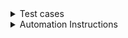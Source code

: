 <details> <summary>Test cases</summary>
  
 ## Positive Test cases
  1) Given patient Log in to ZoomCare or on Schedule ZoomCare page
  
     When patient select my location Portland, OR
  
     Then patient select illness/injury from drop down menu
  
     And patient select today's date July 23
  
     Then patient select Clinic Care
  
     Verify that user should be able to see the list of doctors with adress information and options for schedruling time.
  
  
  2) Given patient Log in to ZoomCare or on Schedule ZoomCare page
  
     When patient select my location Seattle, WA
  
     Then patient select illness/injury from drop down menu
     
     And patient click on the VideoCare
  
     Then patient select date June 24
  
     Verify that patient should be able to see the list of doctors address information and the time options for appointment 
    

  3) Given patient Log in to ZoomCare or on Schedule ZoomCare page
  
     When patient select my location Vienna, VA
  
     Then verify thta patient should see the message "We're not in your area yet—but we're growing almost as fast as we deliver care! Follow us on social to stay up-to-date on ZoomCare news, announcements and more. Want to see clinics outside of your region? Click below."
  
  4) Given patient Log in to ZoomCare or on Schedule ZoomCare page
  
     When patient select my location Salem, OR
  
     Then patient select illness/injury from drop down menu
      
     And patient select available date from calendar 
  
     Then patient click View Clinic Servises 
  
     And patient should be able to see the list of Services available at this clinic
  
   5) Given patient Log in to ZoomCare or on Schedule ZoomCare page
  
     When patient select my location Denver, CO
  
     Then patient select illness/injury from drop down menu
      
     And patient select available date from calendar 
  
     Then patient click View Clinic Servises 
  
     And patient should be able to see the list of Services available at this clinic
  
     Then patient click on the See More Details
  
     And verify that patient is able to see the list of cervices, doctors name and available time for making an appointment 
  
   6) Given patient Log in to ZoomCare or on Schedule ZoomCare page
  
     When patient select my location Boise, ID
      
     Then patient select Adult Covid-19 Screening
  
     Verify that patient doesn't have option Clinic Care and Chat Care
  
  7) Given patient Log in to ZoomCare or on Schedule ZoomCare
  
      When patient click on Info | $
  
      Then patient should be able to see a modal window with information about health insurance and estimated cost
  
  note: Modal window should be dismissed by clicking on any area outside of modal window, so user experience will improve. Currently you able to close it only when you click again on Info | $ button.
  
  8) Given patient Log in to ZoomCare or on Schedule ZoomCare page
  
    When patient select family medicine from drop down menu
  
    And patient select available date from calendar
  
    Then patient should be able to see the list of services available at this clinic on that particular day
     
     
  
  
  ## Negative Test cases 
  
  1) Given patient Log in to ZoomCare or on Schedule ZoomCare page
  
     When patient select my location Portland, OR
  
     Then patient select illness/injury from drop down menu
  
     And patient try to select past date June 20
  
     Verify that the past date is in read only mode
  
 
  </details>
  
     
    


<details> <summary>Automation Instructions</summary>
  Selenium, Java.
  
  1) Open Eclipse 
  
  Create Maven project
 
  
  Java JDK 8
  
  Chrome
  
  Chrome driver
  
  I will use TestRunner to run the script.
  
    // first we need to connect required libraries to work with selelium webdriver
    import org.openqa.selenium.WebDriver;
    import org.openqa.selenium.chrome.ChromeDriver;
    // then we need to create a class 
    public class ZoomCareSchedule {
    public static void main(String[] args) {
  
    // setting the driver executable, define a path to the chromedriver
    System.setProperty("webdriver.chrome.driver", ".\\Driver\\chromedriver.exe");
  
    // now we need to initiate a chromedriver
    WebDriver driver = new ChromeDriver();
  
    // now we need to maximize window of chrome browser
    driver.manage().window().maximize();
  
    // opening a web browser with specific url
    driver.get("http://zoomcare.com/schedule");
  
    
  1. To write an automation code for the test case #1 we will need to locate all webElements and add to page object class
  
  one file with step definitions
  
  public class StepDef ???? {
  
  NOTES:
  
  1st test case:
  
      @Given("^Patient log in to ZoomCare or on Schedule ZoomCare page$")
      public void patient_login_to_ZoomCare_or_on_Schedule_ZoomCare_page() throws Throwable {
      ??? driver.get("http://zoomcare.com/schedule");
  
      }
  
      @when("^a user selects portland and illness$")
      public void a_user_select_portland_illness_june() throws Throwable {
      //click to expand a location list
      WebElement loc = driver.findElement(By.xpath("//*[@id="react-mount-page-    content"]/div/div/div/div[1]/div/div[1]/div/span"));
      loc.click();
      //click on portland
      WebElement p = driver.findElement(By.xpath("//*[@id="react-mount-page-content"]/div/div/div/div[1]/div/div[2]/div[1]/div[3]/div/div"));
      p.click()
  
      }
  
      @then("^patient selects illness injury from the drop menu$)
      public void patient_selects_illness_injury() throws Throwable {
      // click to expand list of services (illness/injury
      WebElement d = driver.findElement(By.xpath("//*[@id="react-mount-page-content"]/div/div/div/div[1]/div/div[2]/div[1]/div/div/div/i"));
      d.click();
      // click on illness_injury
      WebElement ii = driver.findElement(By.xpath("//*[@id="react-mount-page-content"]/div/div/div/div[1]/div/div[2]/div[2]/div/div[2]/div/div/div/div[2]/div/div/div"));
      ii.click();
      // click to expand dates
      WebElement calen = driver.findElement(By.xpath("//*[@id="react-mount-page-content"]/div/div/div/div[1]/div/div[2]/div[3]/div/div/div[2]/div/i"));
      calen.click();
      // click on June 23
      WebElement date = driver.findElement(By.xpath("//*[@id="react-mount-page-content"]/div/div/div/div[1]/div/div[2]/div[3]/div/div[2]/div/div[4]/div[4]/div[5]/div/div"));
      date.click();
  
      }
  
  2nd test case: 
  
       @Given("^Patient log in to ZoomCare or on Schedule ZoomCare page$")
       public void patient_login_to_ZoomCare_or_on_Schedule_ZoomCare_page() throws Throwable {
       ???? driver.get("http://zoomcare.com/schedule");
  
       }
  
       @when("^patient selects seattle$")
       public void patient_selects_seattle() throws Throwable {
        //click to expand a location list
        WebElement loc = driver.findElement(By.xpath("//*[@id="react-mount-page-    content"]/div/div/div/div[1]/div/div[1]/div/span"));
        loc.click();
  
        //click on seattle
        WebElement p = driver.findElement(By.xpath("//*[@id="react-mount-page-content"]/div/div/div/div[1]/div/div[2]/div[1]/div[4]/div/div"));
        p.click()
        
        }
        @then("^patient selects illness injury from the drop menu$)
        public void patient_selects_illness_injury() throws Throwable {
        // click to expand list of services (illness/injury
        WebElement d = driver.findElement(By.xpath("//*[@id="react-mount-page-content"]/div/div/div/div[1]/div/div[2]/div[1]/div/div/div/i"));
        d.click();
        // click on illness_injury
        WebElement ii = driver.findElement(By.xpath("//*[@id="react-mount-page-content"]/div/div/div/div[1]/div/div[2]/div[2]/div/div[2]/div/div/div/div[2]/div/div/div"));
        ii.click();
        // click on the VideoCare
        WebElement vchat = driver.findElement(By.xpath("//*[@id="react-mount-page-content"]/div/div/div/div[2]/div/div[1]/button[2]"));
        
        // click to expand dates
        WebElement calen = driver.findElement(By.xpath("//*[@id="react-mount-page-content"]/div/div/div/div[1]/div/div[2]/div[3]/div/div/div[2]/div/i"));
        calen.click();
        
        // click on June 24
        WebElement datej = driver.findElement(By.xpath("//*[@id="react-mount-page-content"]/div/div/div/div[1]/div/div[2]/div[3]/div/div[2]/div/div[4]/div[4]/div[6]/div/div"));
  
  
  3rd test case:
  
        
         @Given("^Patient log in to ZoomCare or on Schedule ZoomCare page$")
         public void patient_login_to_ZoomCare_or_on_Schedule_ZoomCare_page() throws Throwable {
         ???? driver.get("http://zoomcare.com/schedule");
  
        }
  
         @When("^patient selects my location Vienna, VA$)
         public void patient_selects_vienna() throws Throwable {
         //click to expand a location list
         WebElement loc = driver.findElement(By.xpath("//*[@id="react-mount-page-    content"]/div/div/div/div[1]/div/div[1]/div/span"));
         loc.click();
         // send key Vienna VA USA
         WebElement locat = driver.findElement(By.xpath("//*[@id="react-mount-page-content"]/div/div/div/div[1]/div/div[2]/div[2]/div/div[1]/input"));
        loxat.sendKeys("Vienna VA");
        
         // not sure how select from the suggestion shown
        List<WebElement> autoSuggestions = driver.findElement ???
        for (WebElement suggestions : autoSuggestions) {
            if (suggestions.getText().contains("Vienna VA)) {
                suggestions.click();
                break;
          }
        }
        
        
  
        
        
  
      
      
  
  
        
  
  
  
  
